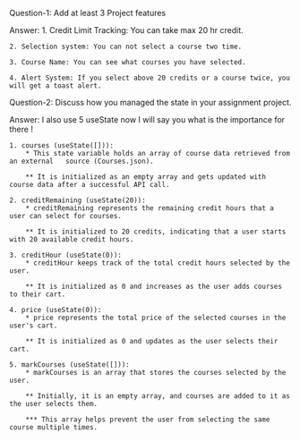 
Question-1: Add at least 3 Project features

Answer: 
    1. Credit Limit Tracking: You can take max 20 hr credit.

    2. Selection system: You can not select a course two time.

    3. Course Name: You can see what courses you have selected.

    4. Alert System: If you select above 20 credits or a course twice, you will get a toast alert.






Question-2: Discuss how you managed the state in your assignment project.
    
Answer: 
    I also use 5 useState now I will say you what is the importance for there !

    1. courses (useState([])): 
        * This state variable holds an array of course data retrieved from an external   source (Courses.json).

        ** It is initialized as an empty array and gets updated with course data after a successful API call.
    
    2. creditRemaining (useState(20)):
        * creditRemaining represents the remaining credit hours that a user can select for courses.

        ** It is initialized to 20 credits, indicating that a user starts with 20 available credit hours.
    
    3. creditHour (useState(0)):
        * creditHour keeps track of the total credit hours selected by the user.

        ** It is initialized as 0 and increases as the user adds courses to their cart.

    4. price (useState(0)):
        * price represents the total price of the selected courses in the user's cart.

        ** It is initialized as 0 and updates as the user selects their cart.        
    
    5. markCourses (useState([])):
        * markCourses is an array that stores the courses selected by the user.

        ** Initially, it is an empty array, and courses are added to it as the user selects them.

        *** This array helps prevent the user from selecting the same course multiple times.